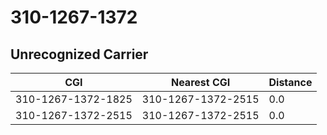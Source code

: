 # 310-1267-1372
## Unrecognized Carrier


| CGI | Nearest CGI | Distance |
|-----|-------------|----------|
| 310-1267-1372-1825 | 310-1267-1372-2515 | 0.0 |
| 310-1267-1372-2515 | 310-1267-1372-2515 | 0.0 |

